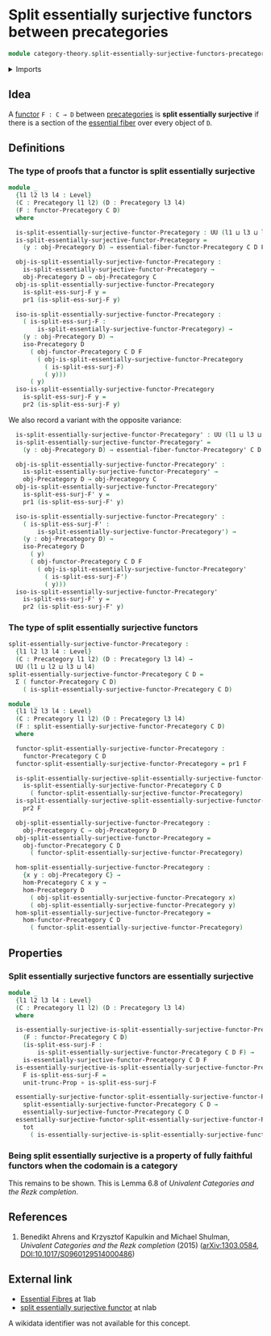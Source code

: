 # Split essentially surjective functors between precategories

```agda
module category-theory.split-essentially-surjective-functors-precategories where
```

<details><summary>Imports</summary>

```agda
open import category-theory.essential-fibers-of-functors-precategories
open import category-theory.essentially-surjective-functors-precategories
open import category-theory.functors-precategories
open import category-theory.isomorphisms-in-precategories
open import category-theory.precategories

open import foundation.dependent-pair-types
open import foundation.function-types
open import foundation.functoriality-dependent-pair-types
open import foundation.propositional-truncations
open import foundation.universe-levels
```

</details>

## Idea

A [functor](category-theory.functors-precategories.md) `F : C → D` between
[precategories](category-theory.precategories.md) is **split essentially
surjective** if there is a section of the
[essential fiber](category-theory.essential-fibers-of-functors-precategories.md)
over every object of `D`.

## Definitions

### The type of proofs that a functor is split essentially surjective

```agda
module _
  {l1 l2 l3 l4 : Level}
  (C : Precategory l1 l2) (D : Precategory l3 l4)
  (F : functor-Precategory C D)
  where

  is-split-essentially-surjective-functor-Precategory : UU (l1 ⊔ l3 ⊔ l4)
  is-split-essentially-surjective-functor-Precategory =
    (y : obj-Precategory D) → essential-fiber-functor-Precategory C D F y

  obj-is-split-essentially-surjective-functor-Precategory :
    is-split-essentially-surjective-functor-Precategory →
    obj-Precategory D → obj-Precategory C
  obj-is-split-essentially-surjective-functor-Precategory
    is-split-ess-surj-F y =
    pr1 (is-split-ess-surj-F y)

  iso-is-split-essentially-surjective-functor-Precategory :
    ( is-split-ess-surj-F :
        is-split-essentially-surjective-functor-Precategory) →
    (y : obj-Precategory D) →
    iso-Precategory D
      ( obj-functor-Precategory C D F
        ( obj-is-split-essentially-surjective-functor-Precategory
          ( is-split-ess-surj-F)
          ( y)))
      ( y)
  iso-is-split-essentially-surjective-functor-Precategory
    is-split-ess-surj-F y =
    pr2 (is-split-ess-surj-F y)
```

We also record a variant with the opposite variance:

```agda
  is-split-essentially-surjective-functor-Precategory' : UU (l1 ⊔ l3 ⊔ l4)
  is-split-essentially-surjective-functor-Precategory' =
    (y : obj-Precategory D) → essential-fiber-functor-Precategory' C D F y

  obj-is-split-essentially-surjective-functor-Precategory' :
    is-split-essentially-surjective-functor-Precategory' →
    obj-Precategory D → obj-Precategory C
  obj-is-split-essentially-surjective-functor-Precategory'
    is-split-ess-surj-F' y =
    pr1 (is-split-ess-surj-F' y)

  iso-is-split-essentially-surjective-functor-Precategory' :
    ( is-split-ess-surj-F' :
        is-split-essentially-surjective-functor-Precategory') →
    (y : obj-Precategory D) →
    iso-Precategory D
      ( y)
      ( obj-functor-Precategory C D F
        ( obj-is-split-essentially-surjective-functor-Precategory'
          ( is-split-ess-surj-F')
          ( y)))
  iso-is-split-essentially-surjective-functor-Precategory'
    is-split-ess-surj-F' y =
    pr2 (is-split-ess-surj-F' y)
```

### The type of split essentially surjective functors

```agda
split-essentially-surjective-functor-Precategory :
  {l1 l2 l3 l4 : Level}
  (C : Precategory l1 l2) (D : Precategory l3 l4) →
  UU (l1 ⊔ l2 ⊔ l3 ⊔ l4)
split-essentially-surjective-functor-Precategory C D =
  Σ ( functor-Precategory C D)
    ( is-split-essentially-surjective-functor-Precategory C D)

module _
  {l1 l2 l3 l4 : Level}
  (C : Precategory l1 l2) (D : Precategory l3 l4)
  (F : split-essentially-surjective-functor-Precategory C D)
  where

  functor-split-essentially-surjective-functor-Precategory :
    functor-Precategory C D
  functor-split-essentially-surjective-functor-Precategory = pr1 F

  is-split-essentially-surjective-split-essentially-surjective-functor-Precategory :
    is-split-essentially-surjective-functor-Precategory C D
      ( functor-split-essentially-surjective-functor-Precategory)
  is-split-essentially-surjective-split-essentially-surjective-functor-Precategory =
    pr2 F

  obj-split-essentially-surjective-functor-Precategory :
    obj-Precategory C → obj-Precategory D
  obj-split-essentially-surjective-functor-Precategory =
    obj-functor-Precategory C D
      ( functor-split-essentially-surjective-functor-Precategory)

  hom-split-essentially-surjective-functor-Precategory :
    {x y : obj-Precategory C} →
    hom-Precategory C x y →
    hom-Precategory D
      ( obj-split-essentially-surjective-functor-Precategory x)
      ( obj-split-essentially-surjective-functor-Precategory y)
  hom-split-essentially-surjective-functor-Precategory =
    hom-functor-Precategory C D
      ( functor-split-essentially-surjective-functor-Precategory)
```

## Properties

### Split essentially surjective functors are essentially surjective

```agda
module _
  {l1 l2 l3 l4 : Level}
  (C : Precategory l1 l2) (D : Precategory l3 l4)
  where

  is-essentially-surjective-is-split-essentially-surjective-functor-Precategory :
    (F : functor-Precategory C D)
    (is-split-ess-surj-F :
        is-split-essentially-surjective-functor-Precategory C D F) →
    is-essentially-surjective-functor-Precategory C D F
  is-essentially-surjective-is-split-essentially-surjective-functor-Precategory
    F is-split-ess-surj-F =
    unit-trunc-Prop ∘ is-split-ess-surj-F

  essentially-surjective-functor-split-essentially-surjective-functor-Precategory :
    split-essentially-surjective-functor-Precategory C D →
    essentially-surjective-functor-Precategory C D
  essentially-surjective-functor-split-essentially-surjective-functor-Precategory =
    tot
      ( is-essentially-surjective-is-split-essentially-surjective-functor-Precategory)
```

### Being split essentially surjective is a property of fully faithful functors when the codomain is a category

This remains to be shown. This is Lemma 6.8 of _Univalent Categories and the
Rezk completion_.

## References

1. Benedikt Ahrens and Krzysztof Kapulkin and Michael Shulman, _Univalent
   Categories and the Rezk completion_ (2015)
   ([arXiv:1303.0584](https://arxiv.org/abs/1303.0584),
   [DOI:10.1017/S0960129514000486](https://doi.org/10.1017/S0960129514000486))

## External link

- [Essential Fibres](https://1lab.dev/Cat.Functor.Properties.html#essential-fibres)
  at 1lab
- [split essentially surjective functor](https://ncatlab.org/nlab/show/split+essentially+surjective+functor)
  at nlab

A wikidata identifier was not available for this concept.
